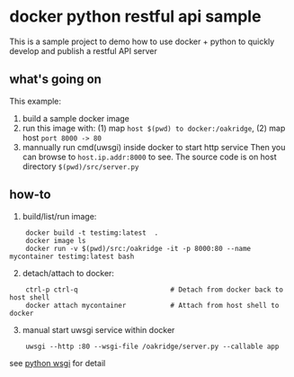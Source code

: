 # docker python restful api sample

This is a sample project to demo how to use docker + python to quickly develop and publish a restful API server

## what's going on
This example:
1. build a sample docker image
2. run this image with: (1) map ``host $(pwd) to docker:/oakridge``, (2) map host ``port 8000 -> 80``
3. mannually run cmd(uwsgi) inside docker to start http service
Then you can browse to ``host.ip.addr:8000`` to see. The source code is on host directory ``$(pwd)/src/server.py``

## how-to
1. build/list/run image:
```shell
    docker build -t testimg:latest  .
    docker image ls
    docker run -v $(pwd)/src:/oakridge -it -p 8000:80 --name mycontainer testimg:latest bash
```
2. detach/attach to docker:
```shell
    ctrl-p ctrl-q                       # Detach from docker back to host shell
    docker attach mycontainer           # Attach from host shell to docker
```
3. manual start uwsgi service within docker
```shell
    uwsgi --http :80 --wsgi-file /oakridge/server.py --callable app
```
see <a href="https://uwsgi-docs.readthedocs.io/en/latest/WSGIquickstart.html" target="_blank">python wsgi</a> for detail
